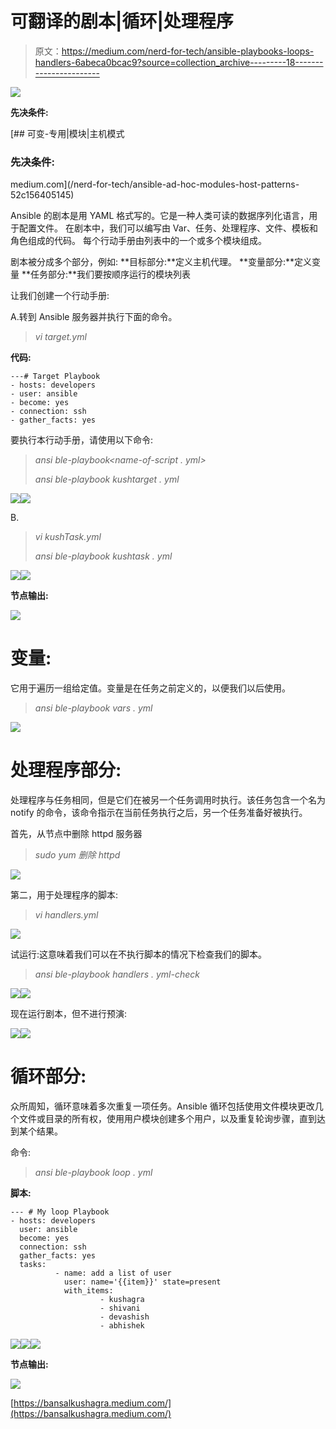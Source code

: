 # 可翻译的剧本|循环|处理程序

> 原文：<https://medium.com/nerd-for-tech/ansible-playbooks-loops-handlers-6abeca0bcac9?source=collection_archive---------18----------------------->

![](img/d7d6700146bf4ca3687d4da6736b6a09.png)

**先决条件:**

[](/nerd-for-tech/ansible-ad-hoc-modules-host-patterns-52c156405145) [## 可变-专用|模块|主机模式

### 先决条件:

medium.com](/nerd-for-tech/ansible-ad-hoc-modules-host-patterns-52c156405145) 

Ansible 的剧本是用 YAML 格式写的。它是一种人类可读的数据序列化语言，用于配置文件。
在剧本中，我们可以编写由 Var、任务、处理程序、文件、模板和角色组成的代码。
每个行动手册由列表中的一个或多个模块组成。

剧本被分成多个部分，例如:
**目标部分:**定义主机代理。
**变量部分:**定义变量
**任务部分:**我们要按顺序运行的模块列表

让我们创建一个行动手册:

A.转到 Ansible 服务器并执行下面的命令。

> *vi target.yml*

**代码:**

```
---# Target Playbook
- hosts: developers
- user: ansible
- become: yes
- connection: ssh
- gather_facts: yes
```

要执行本行动手册，请使用以下命令:

> *ansi ble-playbook<name-of-script . yml>*
> 
> *ansi ble-playbook kushtarget . yml*

![](img/3d373bafe8e7db5b2c90de12add7fd55.png)![](img/fccb53ee15c18a97ac6c373d17af6e32.png)

B.

> *vi kushTask.yml*
> 
> *ansi ble-playbook kushtask . yml*

![](img/8ed12a7c257d489b16bca2976b94bc6d.png)![](img/1516cc1dc7635b027032c2e546349310.png)

**节点输出:**

![](img/9742c3660272b8c926909729be06251f.png)

# 变量:

它用于遍历一组给定值。变量是在任务之前定义的，以便我们以后使用。

> *ansi ble-playbook vars . yml*

![](img/084628188013f1f396da092a1bf6375e.png)

# 处理程序部分:

处理程序与任务相同，但是它们在被另一个任务调用时执行。该任务包含一个名为 notify 的命令，该命令指示在当前任务执行之后，另一个任务准备好被执行。

首先，从节点中删除 httpd 服务器

> *sudo yum 删除 httpd*

![](img/01b20375c428027ddc770f8a6df35935.png)

第二，用于处理程序的脚本:

> *vi handlers.yml*

![](img/17133db55d7d5b7855f10b333ebc713a.png)

试运行:这意味着我们可以在不执行脚本的情况下检查我们的脚本。

> *ansi ble-playbook handlers . yml-check*

![](img/4b79598acd069d353f1a59497f490811.png)![](img/a3d27a63c0b0e917acda5fcdfd67e9f7.png)

现在运行剧本，但不进行预演:

![](img/bfde3e8b4ccdba2305f10b5560cd065c.png)![](img/fa42a2e9e4e33a3b1f1313bc3d0b3cdf.png)

# 循环部分:

众所周知，循环意味着多次重复一项任务。Ansible 循环包括使用文件模块更改几个文件或目录的所有权，使用用户模块创建多个用户，以及重复轮询步骤，直到达到某个结果。

命令:

> *ansi ble-playbook loop . yml*

**脚本:**

```
--- # My loop Playbook
- hosts: developers
  user: ansible
  become: yes
  connection: ssh
  gather_facts: yes
  tasks:
          - name: add a list of user
            user: name='{{item}}' state=present
            with_items:
                    - kushagra
                    - shivani
                    - devashish
                    - abhishek
```

![](img/9486d4dbe74d1899f7ed3efe683cdc26.png)![](img/fef10a0c9d647a383cf2519fa2ecc94a.png)![](img/4049b0e4741b4797ae30f2f47df77f9a.png)

**节点输出:**

![](img/1410ab205ac16cf640e8404fd5242161.png)

[https://bansalkushagra.medium.com/](https://bansalkushagra.medium.com/)